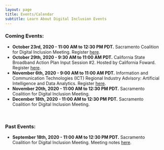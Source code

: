 ```yaml
---
layout: page
title: Events/Calendar
subtitle: Learn About Digital Inclusion Events
---
```

### **Coming Events:** 

* **October 23rd, 2020 - 11:00 AM to 12:30 PM PDT.** Sacramento Coalition for Digital Inclusion Meeting. Register [here](https://us02web.zoom.us/meeting/register/tZ0kc-yoqDoqG9HsbBR8DsKmYluIRGvSumu4).
* **October 29th, 2020 - 9:30 AM to 11:00 AM PDT.** California State Broadband Action Plan Input Session #2. Hosted by California Foward. Register [here](https://register.gotowebinar.com/register/2540937696738520331).
* **November 6th, 2020 - 9:00 AM to 11:00 AM PDT.** Information and Communication Technologies (ICT) Regional Industry Advisory: Artificial Intelligence and Data Analytics. Register [here](https://us02web.zoom.us/meeting/register/tZMtdeCgqTgoE91XudSWixc3V02QTFjzZ1-H).
* **November 20th, 2020 - 11:00 AM to 12:30 PM PDT.** Sacramento Coalition for Digital Inclusion Meeting.
* **December 18th, 2020 - 11:00 AM to 12:30 PM PDT.** Sacramento Coalition for Digital Inclusion Meeting.

 <br>

### **Past Events:**

* **September 18th, 2020 - 11:00 AM to 12:30 PM PDT.** Sacramento Coalition for Digital Inclusion Meeting. Meeting notes [here](https://www.valleyvision.org/wp-content/uploads/SCDI_MeetingNotes_9.18.20.pdf).